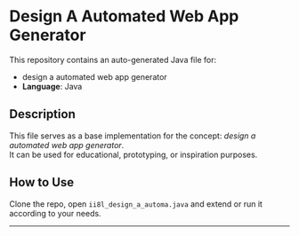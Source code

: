 # Design A Automated Web App Generator

This repository contains an auto-generated Java file for:

- design a automated web app generator
- **Language**: Java

## Description

This file serves as a base implementation for the concept: *design a automated web app generator*.  
It can be used for educational, prototyping, or inspiration purposes.

## How to Use

Clone the repo, open `ii8l_design_a_automa.java` and extend or run it according to your needs.

---


